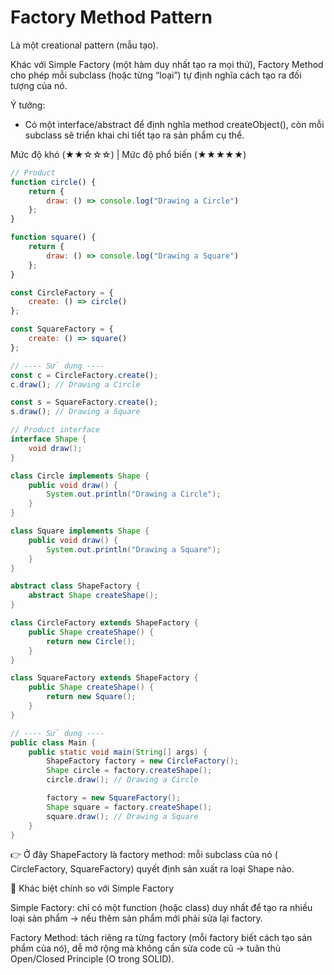 # Factory Method Pattern

Là một creational pattern (mẫu tạo).

Khác với Simple Factory (một hàm duy nhất tạo ra mọi thứ), Factory Method cho phép mỗi subclass (hoặc từng “loại”) tự định nghĩa cách tạo ra đối tượng của nó.

Ý tưởng:
- Có một interface/abstract để định nghĩa method createObject(), còn mỗi subclass sẽ triển khai chi tiết tạo ra sản phẩm cụ thể.


Mức độ khó (★★☆☆☆) | Mức độ phổ biến (★★★★★)

```javascript
// Product
function circle() {
    return {
        draw: () => console.log("Drawing a Circle")
    };
}

function square() {
    return {
        draw: () => console.log("Drawing a Square")
    };
}

const CircleFactory = {
    create: () => circle()
};

const SquareFactory = {
    create: () => square()
};

// ---- Sử dụng ----
const c = CircleFactory.create();
c.draw(); // Drawing a Circle

const s = SquareFactory.create();
s.draw(); // Drawing a Square
```

```java
// Product interface
interface Shape {
    void draw();
}

class Circle implements Shape {
    public void draw() {
        System.out.println("Drawing a Circle");
    }
}

class Square implements Shape {
    public void draw() {
        System.out.println("Drawing a Square");
    }
}

abstract class ShapeFactory {
    abstract Shape createShape();
}

class CircleFactory extends ShapeFactory {
    public Shape createShape() {
        return new Circle();
    }
}

class SquareFactory extends ShapeFactory {
    public Shape createShape() {
        return new Square();
    }
}

// ---- Sử dụng ----
public class Main {
    public static void main(String[] args) {
        ShapeFactory factory = new CircleFactory();
        Shape circle = factory.createShape();
        circle.draw(); // Drawing a Circle

        factory = new SquareFactory();
        Shape square = factory.createShape();
        square.draw(); // Drawing a Square
    }
}
```
👉 Ở đây ShapeFactory là factory method: mỗi subclass của nó (
CircleFactory, SquareFactory) quyết định sản xuất ra loại Shape nào.

🔑 Khác biệt chính so với Simple Factory

Simple Factory: chỉ có một function (hoặc class) duy nhất để tạo ra nhiều loại sản phẩm → nếu thêm sản phẩm mới phải sửa lại factory.

Factory Method: tách riêng ra từng factory (mỗi factory biết cách tạo sản phẩm của nó), dễ mở rộng mà không cần sửa code cũ → tuân thủ Open/Closed Principle (O trong SOLID).